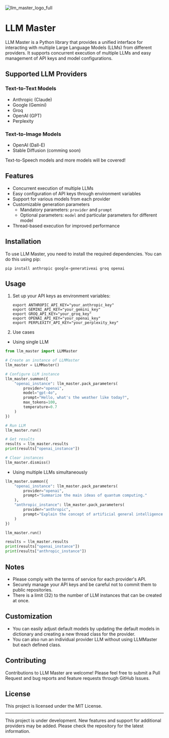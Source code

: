 ![llm_master_logo_full](https://github.com/Habatakurikei/llm_master/assets/131997581/35bc6932-def9-4595-a2b3-2c122fb4e61e)

# LLM Master

LLM Master is a Python library that provides a unified interface for interacting with multiple Large Language Models (LLMs) from different providers. It supports concurrent execution of multiple LLMs and easy management of API keys and model configurations.

## Supported LLM Providers

### Text-to-Text Models
- Anthropic (Claude)
- Google (Gemini)
- Groq
- OpenAI (GPT)
- Perplexity

### Text-to-Image Models
- OpenAI (Dall-E)
- Stable Diffusion (comming soon)

Text-to-Speech models and more models will be covered!

## Features

- Concurrent execution of multiple LLMs
- Easy configuration of API keys through environment variables
- Support for various models from each provider
- Customizable generation parameters
  - Mandatory parameters: `provider` and `prompt`
  - Optional parameters: `model` and particular parameters for different model
- Thread-based execution for improved performance

## Installation

To use LLM Master, you need to install the required dependencies. You can do this using pip:

```
pip install anthropic google-generativeai groq openai
```

## Usage

1. Set up your API keys as environment variables:

   ```
   export ANTHROPIC_API_KEY="your_anthropic_key"
   export GEMINI_API_KEY="your_gemini_key"
   export GROQ_API_KEY="your_groq_key"
   export OPENAI_API_KEY="your_openai_key"
   export PERPLEXITY_API_KEY="your_perplexity_key"
   ```

2. Use cases

  * Using single LLM

```python
from llm_master import LLMMaster

# Create an instance of LLMMaster
llm_master = LLMMaster()

# Configure LLM instance
llm_master.summon({
    "openai_instance": llm_master.pack_parameters(
        provider="openai",
        model="gpt-4o",
        prompt="Hello, what's the weather like today?",
        max_tokens=100,
        temperature=0.7
    )
})

# Run LLM
llm_master.run()

# Get results
results = llm_master.results
print(results["openai_instance"])

# Clear instances
llm_master.dismiss()
```

  * Using multiple LLMs simultaneously

```python
llm_master.summon({
    "openai_instance": llm_master.pack_parameters(
        provider="openai",
        prompt="Summarize the main ideas of quantum computing."
    ),
    "anthropic_instance": llm_master.pack_parameters(
        provider="anthropic",
        prompt="Explain the concept of artificial general intelligence."
    )
})

llm_master.run()

results = llm_master.results
print(results["openai_instance"])
print(results["anthropic_instance"])
```

## Notes

- Please comply with the terms of service for each provider's API.
- Securely manage your API keys and be careful not to commit them to public repositories.
- There is a limit (32) to the number of LLM instances that can be created at once.

## Customization

- You can easily adjust default models by updating the default models in dictionary and creating a new thread class for the provider.
- You can also run an individual provider LLM without using LLMMaster but each defined class.

## Contributing

Contributions to LLM Master are welcome! Please feel free to submit a Pull Request and bug reports and feature requests through GitHub Issues.

## License

This project is licensed under the MIT License.

---

This project is under development. New features and support for additional providers may be added. Please check the repository for the latest information.
